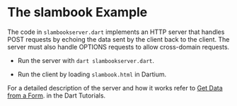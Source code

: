 The slambook Example
====================

The code in `slambookserver.dart` implements an HTTP server
that handles POST requests by echoing the data sent by the
client back to the client. The server must also handle
OPTIONS requests to allow cross-domain requests.

* Run the server with `dart slambookserver.dart`.

* Run the client by loading `slambook.html` in Dartium.

For a detailed description of the server and how it
works refer to
[Get Data from a Form](http://www.dartlang.org/docs/tutorials/forms/).
in the Dart Tutorials.
